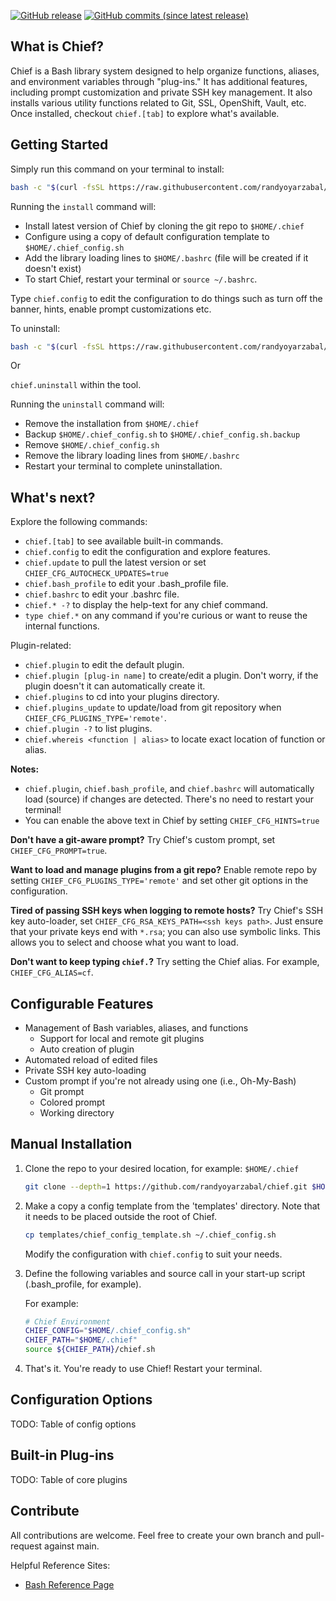 [![GitHub release](https://img.shields.io/badge/Download-Release%20v2.1-lightgrey.svg?style=social)](https://github.com/randyoyarzabal/chief/releases/latest) [![GitHub commits (since latest release)](https://img.shields.io/github/commits-since/randyoyarzabal/chief/latest.svg?style=social)](https://github.com/randyoyarzabal/chief/commits/master)

## What is Chief?

Chief is a Bash library system designed to help organize functions, aliases, and environment variables through "plug-ins."  It has additional features, including prompt customization and private SSH key management. It also installs various utility functions related to Git, SSL, OpenShift, Vault, etc. Once installed, checkout `chief.[tab]` to explore what's available.

## Getting Started

Simply run this command on your terminal to install:

```bash
bash -c "$(curl -fsSL https://raw.githubusercontent.com/randyoyarzabal/chief/refs/heads/main/tools/install.sh)"
```

Running the `install` command will:

- Install latest version of Chief by cloning the git repo to `$HOME/.chief`
- Configure using a copy of default configuration template to `$HOME/.chief_config.sh`
- Add the library loading lines to `$HOME/.bashrc` (file will be created if it doesn't exist)
- To start Chief, restart your terminal or `source ~/.bashrc`.

Type `chief.config` to edit the configuration to do things such as turn off the banner, hints, enable prompt customizations etc.

To uninstall:

```bash
bash -c "$(curl -fsSL https://raw.githubusercontent.com/randyoyarzabal/chief/refs/heads/main/tools/uninstall.sh)"
```

Or

`chief.uninstall` within the tool.

Running the `uninstall` command will:

- Remove the installation from `$HOME/.chief`
- Backup `$HOME/.chief_config.sh` to `$HOME/.chief_config.sh.backup`
- Remove `$HOME/.chief_config.sh`
- Remove the library loading lines from `$HOME/.bashrc`
- Restart your terminal to complete uninstallation.

## What's next?

Explore the following commands:

- `chief.[tab]` to see available built-in commands.
- `chief.config` to edit the configuration and explore features.
- `chief.update` to pull the latest version or set `CHIEF_CFG_AUTOCHECK_UPDATES=true`
- `chief.bash_profile` to edit your .bash_profile file.
- `chief.bashrc` to edit your .bashrc file.
- `chief.* -?` to display the help-text for any chief command.
- `type chief.*` on any command if you're curious or want to reuse the internal functions.

Plugin-related:

- `chief.plugin` to edit the default plugin.
- `chief.plugin [plug-in name]` to create/edit a plugin. Don't worry, if the plugin doesn't it can automatically create it.
- `chief.plugins` to cd into your plugins directory.
- `chief.plugins_update` to update/load from git repository when `CHIEF_CFG_PLUGINS_TYPE='remote'`.
- `chief.plugin -?` to list plugins.
- `chief.whereis <function | alias>` to locate exact location of function or alias.

**Notes:** 

- `chief.plugin`, `chief.bash_profile`, and `chief.bashrc` will automatically load (source) if changes are detected.  There's no need to restart your terminal!
- You can enable the above text in Chief by setting `CHIEF_CFG_HINTS=true`

**Don't have a git-aware prompt?** Try Chief's custom prompt, set `CHIEF_CFG_PROMPT=true`.

**Want to load and manage plugins from a git repo?** Enable remote repo by setting `CHIEF_CFG_PLUGINS_TYPE='remote'` and set other git options in the configuration.

**Tired of passing SSH keys when logging to remote hosts?**  Try Chief's SSH key auto-loader, set `CHIEF_CFG_RSA_KEYS_PATH=<ssh keys path>`.  Just ensure that your private keys end with `*.rsa`; you can also use symbolic links.  This allows you to select and choose what you want to load.

**Don't want to keep typing `chief.`?**  Try setting the Chief alias. For example, `CHIEF_CFG_ALIAS=cf`.

## Configurable Features

- Management of Bash variables, aliases, and functions
  - Support for local and remote git plugins
  - Auto creation of plugin
- Automated reload of edited files
- Private SSH key auto-loading
- Custom prompt if you're not already using one (i.e., Oh-My-Bash)
  - Git prompt
  - Colored prompt
  - Working directory

## Manual Installation

1. Clone the repo to your desired location, for example: `$HOME/.chief`

    ```bash
    git clone --depth=1 https://github.com/randyoyarzabal/chief.git $HOME/.chief
    ```

2. Make a copy a config template from the 'templates' directory. Note that it needs to be placed outside the root of Chief.

    ```bash
    cp templates/chief_config_template.sh ~/.chief_config.sh
    ```

    Modify the configuration with `chief.config` to suit your needs.

3. Define the following variables and source call in your start-up script (.bash_profile, for example).

    For example:

    ```bash
    # Chief Environment
    CHIEF_CONFIG="$HOME/.chief_config.sh"                                                                                                          
    CHIEF_PATH="$HOME/.chief"
    source ${CHIEF_PATH}/chief.sh
    ```

4. That's it. You're ready to use Chief! Restart your terminal.

## Configuration Options

TODO: Table of config options

## Built-in Plug-ins

TODO: Table of core plugins

## Contribute

All contributions are welcome. Feel free to create your own branch and pull-request against main.

Helpful Reference Sites:

- [Bash Reference Page](https://www.gnu.org/software/bash/manual/bash.html)
